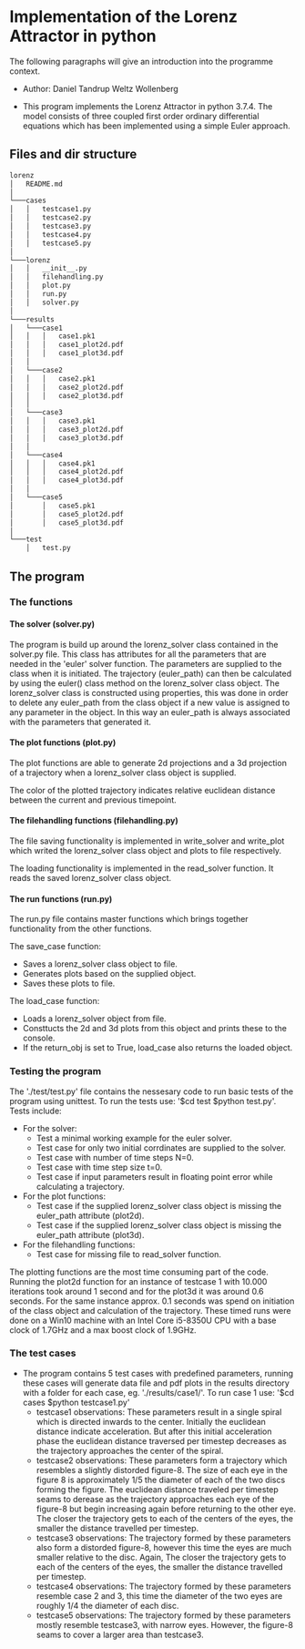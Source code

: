 # Implementation of the Lorenz Attractor in python

The following paragraphs will give an introduction into
the programme context.

- Author: Daniel Tandrup Weltz Wollenberg

- This program implements the Lorenz Attractor in python 3.7.4. 
The model consists of three coupled first order ordinary
differential equations which has been implemented using
a simple Euler approach.

## Files and dir structure
```bash
lorenz
│   README.md
│
└───cases
│   │   testcase1.py
│   │   testcase2.py
│   │   testcase3.py
│   │   testcase4.py
│   │   testcase5.py
│
└───lorenz
│   │   __init__.py
│   │   filehandling.py
│   │   plot.py
│   │   run.py
│   │   solver.py
│
└───results
│   └───case1
│   │   │   case1.pk1
│   │   │   case1_plot2d.pdf
│   │   │   case1_plot3d.pdf
│   │
│   └───case2
│   │   │   case2.pk1
│   │   │   case2_plot2d.pdf
│   │   │   case2_plot3d.pdf
│   │
│   └───case3
│   │   │   case3.pk1
│   │   │   case3_plot2d.pdf
│   │   │   case3_plot3d.pdf
│   │
│   └───case4
│   │   │   case4.pk1
│   │   │   case4_plot2d.pdf
│   │   │   case4_plot3d.pdf
│   │
│   └───case5
│       │   case5.pk1
│       │   case5_plot2d.pdf
│       │   case5_plot3d.pdf
│
└───test
    │   test.py
```

## The program
### The functions
#### The solver (solver.py)
The program is build up around the lorenz_solver class contained in the 
solver.py file. This class has attributes for all the parameters that are
needed in the 'euler' solver function. The parameters are supplied to the
class when it is initiated. The trajectory (euler_path) can then be calculated
by using the euler() class method on the lorenz_solver class object.
The lorenz_solver class is constructed using properties, this was done
in order to delete any euler_path from the class object if a new value is
assigned to any parameter in the object. In this way an euler_path is always
associated with the parameters that generated it.

#### The plot functions (plot.py)
The plot functions are able to generate 2d projections and a 3d projection
of a trajectory when a lorenz_solver class object is supplied.

The color of the plotted trajectory indicates relative euclidean distance
between the current and previous timepoint.

#### The filehandling functions (filehandling.py)
The file saving functionality is implemented in write_solver and write_plot
which writed the lorenz_solver class object and plots to file respectively.

The loading functionality is implemented in the read_solver function. It
reads the saved lorenz_solver class object.

#### The run functions (run.py)
The run.py file contains master functions which brings together functionality
from the other functions.

The save_case function:
- Saves a lorenz_solver class object to file.
- Generates plots based on the supplied object.
- Saves these plots to file.

The load_case function:
- Loads a lorenz_solver object from file.
- Consttucts the 2d and 3d plots from this object and prints these to the console.
- If the return_obj is set to True, load_case also returns the loaded object.

### Testing the program
The './test/test.py' file contains the nessesary code to run basic tests of the
program using unittest. To run the tests use: '$cd test $python test.py'.
Tests include:
- For the solver:
	- Test a minimal working example for the euler solver.
	- Test case for only two initial corrdinates are supplied to the solver.
	- Test case with number of time steps N=0.
	- Test case with time step size t=0.
	- Test case if input parameters result in floating point error while calculating
	a trajectory.
- For the plot functions:
	- Test case if the supplied lorenz_solver class object is missing the euler_path
	attribute (plot2d).
	- Test case if the supplied lorenz_solver class object is missing the euler_path
	attribute (plot3d).
- For the filehandling functions:
	- Test case for missing file to read_solver function.


The plotting functions are the most time consuming part of the code. Running
the plot2d function for an instance of testcase 1 with 10.000 iterations took 
around 1 second and for the plot3d it was around 0.6 seconds. For the same instance
approx. 0.1 seconds was spend on initiation of the class object and calculation of the
trajectory. These timed runs were done on a Win10 machine with an Intel Core i5-8350U
CPU with a base clock of 1.7GHz and a max boost clock of 1.9GHz.

### The test cases

- The program contains 5 test cases with predefined parameters,
running these cases will generate data file and pdf plots in the
results directory with a folder for each case, eg. './results/case1/'. 
To run case 1 use: '$cd cases $python testcase1.py'
	- testcase1 observations: These parameters result in a single spiral
	which is directed inwards to the center. Initially the euclidean distance
	indicate acceleration. But after this initial acceleration phase 
	the euclidean distance traversed per timestep decreases as the trajectory 
	approaches the center of the spiral.
	- testcase2 observations: These parameters form a trajectory which resembles
	a slightly distorded figure-8. The size of each eye in the figure 8 is
	approximately 1/5 the diameter of each of the two discs forming the figure.
	The euclidean distance traveled per timestep seams to derease as the
	trajectory approaches each eye of the figure-8 but begin increasing
	again before returning to the other eye. The closer the trajectory
	gets to each of the centers of the eyes, the smaller the distance travelled 
	per timestep.
	- testcase3 observations: The trajectory formed by these parameters also
	form a distorded figure-8, however this time the eyes are much smaller
	relative to the disc. Again, The closer the trajectory gets to each of 
	the centers of the eyes, the smaller the distance travelled per timestep.
	- testcase4 observations: The trajectory formed by these parameters
	resemble case 2 and 3, this time the diameter of the two eyes are
	roughly 1/4 the diameter of each disc.
	- testcase5 observations: The trajectory formed by these parameters mostly
	resemble testcase3, with narrow eyes. However, the figure-8 seams to cover a
	larger area than testcase3.



# 
